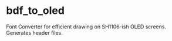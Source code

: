 # bdf_to_oled
Font Converter for efficient drawing on SH1106-ish OLED screens. Generates header files.
